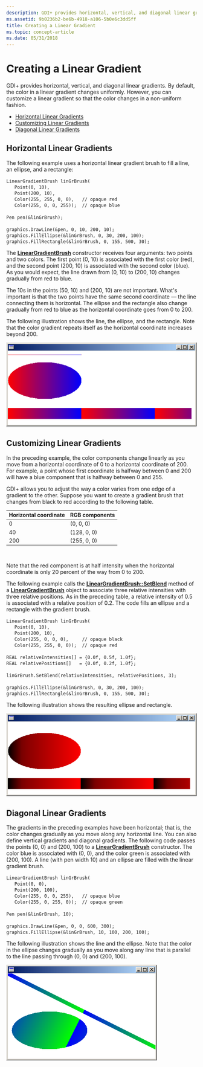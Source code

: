 ```yaml
---
description: GDI+ provides horizontal, vertical, and diagonal linear gradients. By default, the color in a linear gradient changes uniformly. However, you can customize a linear gradient so that the color changes in a non-uniform fashion.
ms.assetid: 9b0236b2-be6b-4918-a106-5b0e6c3dd5ff
title: Creating a Linear Gradient
ms.topic: concept-article
ms.date: 05/31/2018
---
```


# Creating a Linear Gradient

GDI+ provides horizontal, vertical, and diagonal linear gradients. By default, the color in a linear gradient changes uniformly. However, you can customize a linear gradient so that the color changes in a non-uniform fashion.

-   [Horizontal Linear Gradients](#horizontal-linear-gradients)
-   [Customizing Linear Gradients](#customizing-linear-gradients)
-   [Diagonal Linear Gradients](#diagonal-linear-gradients)

## Horizontal Linear Gradients

The following example uses a horizontal linear gradient brush to fill a line, an ellipse, and a rectangle:


```
LinearGradientBrush linGrBrush(
   Point(0, 10),
   Point(200, 10),
   Color(255, 255, 0, 0),   // opaque red
   Color(255, 0, 0, 255));  // opaque blue

Pen pen(&linGrBrush);

graphics.DrawLine(&pen, 0, 10, 200, 10);
graphics.FillEllipse(&linGrBrush, 0, 30, 200, 100);
graphics.FillRectangle(&linGrBrush, 0, 155, 500, 30);
```



The [**LinearGradientBrush**](/windows/desktop/api/gdiplusbrush/nl-gdiplusbrush-lineargradientbrush) constructor receives four arguments: two points and two colors. The first point (0, 10) is associated with the first color (red), and the second point (200, 10) is associated with the second color (blue). As you would expect, the line drawn from (0, 10) to (200, 10) changes gradually from red to blue.

The 10s in the points (50, 10) and (200, 10) are not important. What's important is that the two points have the same second coordinate — the line connecting them is horizontal. The ellipse and the rectangle also change gradually from red to blue as the horizontal coordinate goes from 0 to 200.

The following illustration shows the line, the ellipse, and the rectangle. Note that the color gradient repeats itself as the horizontal coordinate increases beyond 200.

![illustration showing a horizontal gradient that fills a line and an ellipse, and a rectangle that is longer than the ellipse](images/lineargradient1.png)

## Customizing Linear Gradients

In the preceding example, the color components change linearly as you move from a horizontal coordinate of 0 to a horizontal coordinate of 200. For example, a point whose first coordinate is halfway between 0 and 200 will have a blue component that is halfway between 0 and 255.

GDI+ allows you to adjust the way a color varies from one edge of a gradient to the other. Suppose you want to create a gradient brush that changes from black to red according to the following table.



| Horizontal coordinate | RGB components |
|-----------------------|----------------|
| 0                     | (0, 0, 0)      |
| 40                    | (128, 0, 0)    |
| 200                   | (255, 0, 0)    |



 

Note that the red component is at half intensity when the horizontal coordinate is only 20 percent of the way from 0 to 200.

The following example calls the [**LinearGradientBrush::SetBlend**](/windows/desktop/api/Gdiplusbrush/nf-gdiplusbrush-lineargradientbrush-setblend) method of a [**LinearGradientBrush**](/windows/desktop/api/gdiplusbrush/nl-gdiplusbrush-lineargradientbrush) object to associate three relative intensities with three relative positions. As in the preceding table, a relative intensity of 0.5 is associated with a relative position of 0.2. The code fills an ellipse and a rectangle with the gradient brush.


```
LinearGradientBrush linGrBrush(
   Point(0, 10),
   Point(200, 10),
   Color(255, 0, 0, 0),     // opaque black 
   Color(255, 255, 0, 0));  // opaque red

REAL relativeIntensities[] = {0.0f, 0.5f, 1.0f};
REAL relativePositions[]   = {0.0f, 0.2f, 1.0f};

linGrBrush.SetBlend(relativeIntensities, relativePositions, 3);

graphics.FillEllipse(&linGrBrush, 0, 30, 200, 100);
graphics.FillRectangle(&linGrBrush, 0, 155, 500, 30);
```



The following illustration shows the resulting ellipse and rectangle.

![illustration showing a horizontal gradient that fills an ellipse and a rectangle that is longer than the ellipse](images/lineargradient2.png)

## Diagonal Linear Gradients

The gradients in the preceding examples have been horizontal; that is, the color changes gradually as you move along any horizontal line. You can also define vertical gradients and diagonal gradients. The following code passes the points (0, 0) and (200, 100) to a [**LinearGradientBrush**](/windows/desktop/api/gdiplusbrush/nl-gdiplusbrush-lineargradientbrush) constructor. The color blue is associated with (0, 0), and the color green is associated with (200, 100). A line (with pen width 10) and an ellipse are filled with the linear gradient brush.


```
LinearGradientBrush linGrBrush(
   Point(0, 0),
   Point(200, 100),
   Color(255, 0, 0, 255),   // opaque blue
   Color(255, 0, 255, 0));  // opaque green

Pen pen(&linGrBrush, 10);

graphics.DrawLine(&pen, 0, 0, 600, 300);
graphics.FillEllipse(&linGrBrush, 10, 100, 200, 100);
```



The following illustration shows the line and the ellipse. Note that the color in the ellipse changes gradually as you move along any line that is parallel to the line passing through (0, 0) and (200, 100).

![illustration showing a diagonal gradient that fills an ellipse and a diagonal line](images/lineargradient3.png)

 

 



